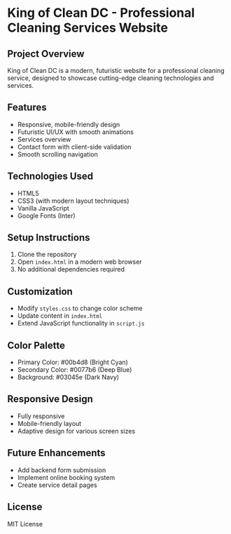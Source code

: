 # King of Clean DC - Professional Cleaning Services Website

## Project Overview
King of Clean DC is a modern, futuristic website for a professional cleaning service, designed to showcase cutting-edge cleaning technologies and services.

## Features
- Responsive, mobile-friendly design
- Futuristic UI/UX with smooth animations
- Services overview
- Contact form with client-side validation
- Smooth scrolling navigation

## Technologies Used
- HTML5
- CSS3 (with modern layout techniques)
- Vanilla JavaScript
- Google Fonts (Inter)

## Setup Instructions
1. Clone the repository
2. Open `index.html` in a modern web browser
3. No additional dependencies required

## Customization
- Modify `styles.css` to change color scheme
- Update content in `index.html`
- Extend JavaScript functionality in `script.js`

## Color Palette
- Primary Color: #00b4d8 (Bright Cyan)
- Secondary Color: #0077b6 (Deep Blue)
- Background: #03045e (Dark Navy)

## Responsive Design
- Fully responsive
- Mobile-friendly layout
- Adaptive design for various screen sizes

## Future Enhancements
- Add backend form submission
- Implement online booking system
- Create service detail pages

## License
MIT License
